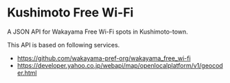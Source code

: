 # Kushimoto Free Wi-Fi

A JSON API for Wakayama Free Wi-Fi spots in Kushimoto-town.

This API is based on following services.

* https://github.com/wakayama-pref-org/wakayama_free_wi-fi
* https://developer.yahoo.co.jp/webapi/map/openlocalplatform/v1/geocoder.html